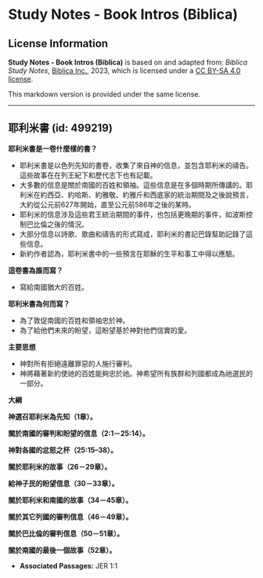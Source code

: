 # Study Notes - Book Intros (Biblica)

## License Information

**Study Notes - Book Intros (Biblica)** is based on and adapted from: _Biblica Study Notes_, [Biblica Inc.](https://www.biblica.com/), 2023, which is licensed under a [CC BY-SA 4.0 license](https://creativecommons.org/licenses/by-sa/4.0/legalcode.en).

This markdown version is provided under the same license.



--------------------------------

## 耶利米書 (id: 499219)

**耶利米書是一卷什麼樣的書？**

* 耶利米書是以色列先知的書卷，收集了來自神的信息，並包含耶利米的禱告。這些故事在在列王紀下和歷代志下也有記載。
* 大多數的信息是關於南國的百姓和領袖。這些信息是在多個時期所傳講的。耶利米在約西亞、約哈斯、約雅敬、約雅斤和西底家的統治期間及之後說預言，大約從公元前627年開始，直至公元前586年之後的某時。
* 耶利米的信息涉及這些君王統治期間的事件，也包括更晚期的事件，如波斯控制巴比倫之後的情況。
* 大部分信息以詩歌、歌曲和禱告的形式寫成，耶利米的書記巴錄幫助記錄了這些信息。
* 新約作者認為，耶利米書中的一些預言在耶穌的生平和事工中得以應驗。

**這卷書為誰而寫？**

* 寫給南國猶大的百姓。

**耶利米書為何而寫？**

* 為了敦促南國的百姓和領袖忠於神。
* 為了給他們未來的盼望，這盼望基於神對他們信實的愛。

**主要思想**

* 神對所有拒絕遠離罪惡的人施行審判。
* 神將藉著新約使祂的百姓能夠忠於祂。神希望所有族群和列國都成為祂選民的一部分。

**大綱**

**神選召耶利米為先知（1章）。**

**關於南國的審判和盼望的信息（2:1－25:14）。**

**神對各國的忿怒之杯（25:15–38）。**

**關於耶利米的故事（26－29章）。**

**給神子民的盼望信息（30－33章）。**

**關於耶利米和南國的故事（34－45章）。**

**關於其它列國的審判信息（46－49章）。**

**關於巴比倫的審判信息（50－51章）。**

**關於南國的最後一個故事（52章）。**

* **Associated Passages:** JER 1:1

